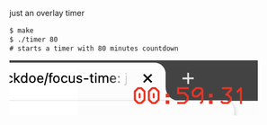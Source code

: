 just an overlay timer

```
$ make
$ ./timer 80 
# starts a timer with 80 minutes countdown
```

![screenshot](screenshot.png)
